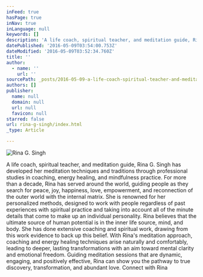 ```yaml
---
inFeed: true
hasPage: true
inNav: true
inLanguage: null
keywords: []
description: 'A life coach, spiritual teacher, and meditation guide, Rina G. Singh has developed her meditation techniques and traditions through professional studies in coaching, energy healing, and mindfulness practice. For more than a decade, Rina has served around the world, guiding people as they search for peace, joy, happiness, love, empowerment, and reconnection of the outer world with the internal matrix. She is renowned for her personalized methods, designed to work with people regardless of past experiences with spiritual practice and taking into account all of the minute details that come to make up an individual personality. Rina believes that the ultimate source of human potential is in the inner life source, mind, and body. She has done extensive coaching and spiritual work, drawing from this work evidence to back up this belief. With Rina’s meditation approach, coaching and energy healing techniques arise naturally and comfortably, leading to deeper, lasting transformations with an aim toward mental clarity and emotional freedom. Guiding meditation sessions that are dynamic, engaging, and positively effective, Rina can show you the pathway to true discovery, transformation, and abundant love. Connect with Rina '
datePublished: '2016-05-09T03:54:00.753Z'
dateModified: '2016-05-09T03:52:34.760Z'
title: ''
author:
  - name: ''
    url: ''
sourcePath: _posts/2016-05-09-a-life-coach-spiritual-teacher-and-meditation-guide-rina.md
authors: []
publisher:
  name: null
  domain: null
  url: null
  favicon: null
starred: false
url: rina-g-singh/index.html
_type: Article

---
```

![Rina G. Singh](https://s3-us-west-2.amazonaws.com/the-grid-img/p/1bed85bda16c9beb360a0e2fe3516d038fc45867.jpg)

A life coach, spiritual teacher, and meditation guide, Rina G. Singh has developed her meditation techniques and traditions through professional studies in coaching, energy healing, and mindfulness practice. For more than a decade, Rina has served around the world, guiding people as they search for peace, joy, happiness, love, empowerment, and reconnection of the outer world with the internal matrix. She is renowned for her personalized methods, designed to work with people regardless of past experiences with spiritual practice and taking into account all of the minute details that come to make up an individual personality. Rina believes that the ultimate source of human potential is in the inner life source, mind, and body. She has done extensive coaching and spiritual work, drawing from this work evidence to back up this belief. With Rina's meditation approach, coaching and energy healing techniques arise naturally and comfortably, leading to deeper, lasting transformations with an aim toward mental clarity and emotional freedom. Guiding meditation sessions that are dynamic, engaging, and positively effective, Rina can show you the pathway to true discovery, transformation, and abundant love. Connect with Rina
